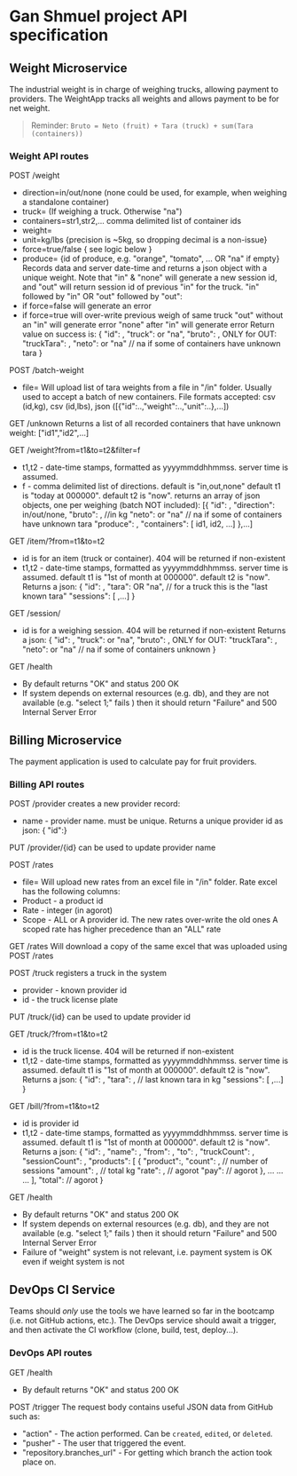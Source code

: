 # Gan Shmuel project API specification

## Weight Microservice
The industrial weight is in charge of weighing trucks, allowing payment to providers.
The WeightApp tracks all weights and allows payment to be for net weight.

> Reminder: `Bruto = Neto (fruit) + Tara (truck) + sum(Tara (containers))`

### Weight API routes
POST /weight
- direction=in/out/none (none could be used, for example, when weighing a standalone container)
- truck=<license> (If weighing a truck. Otherwise "na")
- containers=str1,str2,... comma delimited list of container ids
- weight=<int>
- unit=kg/lbs {precision is ~5kg, so dropping decimal is a non-issue}
- force=true/false { see logic below }
- produce=<str> {id of produce, e.g. "orange", "tomato", ... OR "na" if empty}
Records data and server date-time and returns a json object with a unique weight.
Note that "in" & "none" will generate a new session id, and "out" will return session id of previous "in" for the truck.
"in" followed by "in" OR "out" followed by "out":
- if force=false will generate an error
- if force=true will over-write previous weigh of same truck
"out" without an "in" will generate error
"none" after "in" will generate error
Return value on success is:
{ "id": <str>,
  "truck": <license> or "na",
  "bruto": <int>,
  ONLY for OUT:
  "truckTara": <int>,
  "neto": <int> or "na" // na if some of containers have unknown tara
}

POST /batch-weight
- file=<filename>
Will upload list of tara weights from a file in "/in" folder. Usually used to accept a batch of new containers. 
File formats accepted: csv (id,kg), csv (id,lbs), json ([{"id":..,"weight":..,"unit":..},...])

GET /unknown
Returns a list of all recorded containers that have unknown weight:
["id1","id2",...]

GET /weight?from=t1&to=t2&filter=f
- t1,t2 - date-time stamps, formatted as yyyymmddhhmmss. server time is assumed.
- f - comma delimited list of directions. default is "in,out,none"
default t1 is "today at 000000". default t2 is "now".
returns an array of json objects, one per weighing (batch NOT included):
[{ "id": <id>,
  "direction": in/out/none,
  "bruto": <int>, //in kg
  "neto": <int> or "na" // na if some of containers have unknown tara
  "produce": <str>,
  "containers": [ id1, id2, ...]
},...]


GET /item/<id>?from=t1&to=t2
- id is for an item (truck or container). 404 will be returned if non-existent
- t1,t2 - date-time stamps, formatted as yyyymmddhhmmss. server time is assumed.
default t1 is "1st of month at 000000". default t2 is "now".
Returns a json:
{ "id": <str>,
  "tara": <int> OR "na", // for a truck this is the "last known tara"
  "sessions": [ <id1>,...]
}

GET /session/<id>
- id is for a weighing session. 404 will be returned if non-existent
Returns a json:
{ "id": <str>,
  "truck": <truck-id> or "na",
  "bruto": <int>,
  ONLY for OUT:
  "truckTara": <int>,
  "neto": <int> or "na" // na if some of containers unknown
}

GET /health
- By default returns "OK" and status 200 OK
- If system depends on external resources (e.g. db), and they are not available (e.g. "select 1;" fails ) then it should return "Failure" and 500 Internal Server Error


## Billing Microservice
The payment application is used to calculate pay for fruit providers.

### Billing API routes
POST /provider
creates a new provider record:
- name - provider name. must be unique.
Returns a unique provider id as json: { "id":<str>}

PUT /provider/{id} can be used to update provider name

POST /rates
- file=<filename>
Will upload new rates from an excel file in "/in" folder. Rate excel has the following columns:
- Product - a product id
- Rate - integer (in agorot)
- Scope - ALL or A provider id.
The new rates over-write the old ones
A scoped rate has higher precedence than an "ALL" rate

GET /rates
Will download a copy of the same excel that was uploaded using POST /rates

POST /truck
registers a truck in the system
- provider - known provider id
- id - the truck license plate

PUT /truck/{id} can be used to update provider id

GET /truck/<id>?from=t1&to=t2
- id is the truck license. 404 will be returned if non-existent
- t1,t2 - date-time stamps, formatted as yyyymmddhhmmss. server time is assumed.
default t1 is "1st of month at 000000". default t2 is "now".
Returns a json:
{ "id": <str>,
  "tara": <int>, // last known tara in kg
  "sessions": [ <id1>,...]
}

GET /bill/<id>?from=t1&to=t2
- id is provider id
- t1,t2 - date-time stamps, formatted as yyyymmddhhmmss. server time is assumed.
default t1 is "1st of month at 000000". default t2 is "now". 
Returns a json:
{
  "id": <str>,
  "name": <str>,
  "from": <str>,
  "to": <str>,
  "truckCount": <int>,
  "sessionCount": <int>,
  "products": [
    { "product":<str>,
      "count": <str>, // number of sessions
      "amount": <int>, // total kg
      "rate": <int>, // agorot
      "pay": <int> // agorot
    },
    ...
    ...
    ...
  ],
  "total": <int> // agorot
}

GET /health
 - By default returns "OK" and status 200 OK
 - If system depends on external resources (e.g. db), and they are not available (e.g. "select 1;" fails ) then it should return "Failure" and 500 Internal Server Error
 - Failure of "weight" system is not relevant, i.e. payment system is OK even if weight system is not


## DevOps CI Service
Teams should *only* use the tools we have learned so far in the bootcamp (i.e. not GitHub actions, etc.).
The DevOps service should await a trigger, and then activate the CI workflow (clone, build, test, deploy...).

### DevOps API routes
GET /health
- By default returns "OK" and status 200 OK

POST /trigger
The request body contains useful JSON data from GitHub such as:
- "action" - The action performed. Can be `created`, `edited`, or `deleted`.
- "pusher" - The user that triggered the event.
- "repository.branches_url" - For getting which branch the action took place on.

